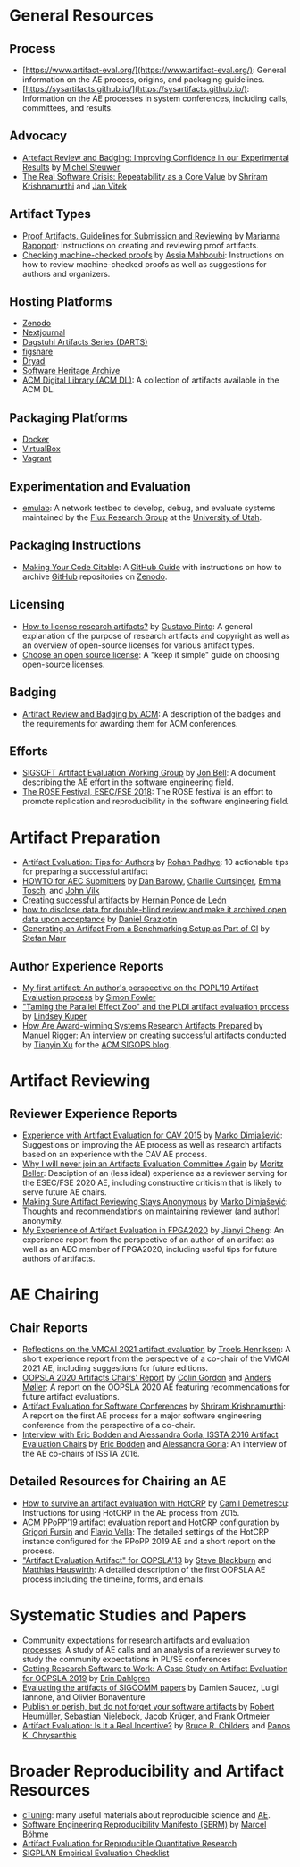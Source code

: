 # General Resources

## Process

* [https://www.artifact-eval.org/](https://www.artifact-eval.org/): General information on the AE process, origins, and packaging guidelines.
* [https://sysartifacts.github.io/](https://sysartifacts.github.io/): Information on the AE processes in system conferences, including calls, committees, and results.

## Advocacy
* [Artefact Review and Badging: Improving Confidence in our Experimental Results](https://acm-fca.org/2018/11/14/artefactreview/) by [Michel Steuwer](https://michel.steuwer.info/)
* [The Real Software Crisis: Repeatability as a Core Value](https://dl.acm.org/doi/10.1145/2658987) by [Shriram Krishnamurthi](https://cs.brown.edu/~sk/) and [Jan Vitek](http://janvitek.org/)

## Artifact Types

* [Proof Artifacts. Guidelines for Submission and Reviewing](https://proofartifacts.github.io/guidelines/) by [Marianna Rapoport](https://mrapoport.com/): Instructions on creating and reviewing proof artifacts.
* [Checking machine-checked proofs](https://project.inria.fr/coqexchange/checking-machine-checked-proofs/) by [Assia Mahboubi](http://people.rennes.inria.fr/Assia.Mahboubi/): Instructions on how to review machine-checked proofs as well as suggestions for authors and organizers.

## Hosting Platforms

* [Zenodo](https://zenodo.org/)
* [Nextjournal](https://nextjournal.com/)
* [Dagstuhl Artifacts Series (DARTS)](https://www.dagstuhl.de/publikationen/darts/)
* [figshare](https://figshare.com/)
* [Dryad](https://datadryad.org/stash)
* [Software Heritage Archive](https://archive.softwareheritage.org/)
* [ACM Digital Library (ACM DL)](https://dl.acm.org/artifacts/software): A collection of artifacts available in the ACM DL.


## Packaging Platforms

* [Docker](https://www.docker.com/)
* [VirtualBox](https://www.virtualbox.org/)
* [Vagrant](https://www.vagrantup.com/)

## Experimentation and Evaluation

* [emulab](https://www.emulab.net/): A network testbed to develop, debug, and evaluate systems maintained by the [Flux Research Group](http://www.flux.utah.edu/) at the [University of Utah](https://www.utah.edu/).

## Packaging Instructions

* [Making Your Code Citable](https://guides.github.com/activities/citable-code/): A [GitHub Guide](https://guides.github.com/) with instructions on how to archive [GitHub](https://github.com/) repositories on [Zenodo](https://zenodo.org/).

## Licensing
* [How to license research artifacts?](https://gustavopinto.medium.com/how-to-license-research-artifacts-2ebec048fc87) by [Gustavo Pinto](https://gustavopinto.org/): A general explanation of the purpose of research artifacts and copyright as well as an overview of open-source licenses for various artifact types.
* [Choose an open source license](https://choosealicense.com/): A "keep it simple" guide on choosing open-source licenses.

## Badging

* [Artifact Review and Badging by ACM](https://www.acm.org/publications/policies/artifact-review-and-badging-current): A description of the badges and the requirements for awarding them for ACM conferences.

## Efforts

* [SIGSOFT Artifact Evaluation Working Group](https://github.com/acmsigsoft/artifact-evaluation) by [Jon Bell](https://www.jonbell.net/): A document describing the AE effort in the software engineering field.
* [The ROSE Festival, ESEC/FSE 2018](https://github.com/researchart/rose-fse18/blob/master/cfp.md): The ROSE festival is an effort to promote replication and reproducibility in the software engineering field.

# Artifact Preparation

* [Artifact Evaluation: Tips for Authors](https://blog.padhye.org/Artifact-Evaluation-Tips-for-Authors/) by [Rohan Padhye](https://rohan.padhye.org/): 10 actionable tips for preparing a successful artifact
* [HOWTO for AEC Submitters](https://docs.google.com/document/d/1pqzPtLVIvwLwJsZwCb2r7yzWMaifudHe1Xvn42T4CcA/edit) by [Dan Barowy](http://www.cs.williams.edu/~dbarowy/), [Charlie Curtsinger](https://curtsinger.cs.grinnell.edu/), [Emma Tosch](https://blog.emmatosch.com/bio.html), and [John Vilk](https://jvilk.com/)
* [Creating successful artifacts](https://hernanponcedeleon.github.io/articles/artifacts.html) by [Hernán Ponce de León](https://hernanponcedeleon.github.io/)
* [how to disclose data for double-blind review and make it archived open data upon acceptance](https://ineed.coffee/post/how-to-disclose-data-for-double-blind-review-and-make-it-archived-open-data-upon-acceptance.html) by [Daniel Graziotin](https://ineed.coffee/)
* [Generating an Artifact From a Benchmarking Setup as Part of CI](https://www.stefan-marr.de/2019/05/artifacts-from-ci/) by [Stefan Marr](https://www.stefan-marr.de/)

## Author Experience Reports
* [My first artifact: An author's perspective on the POPL'19 Artifact Evaluation process](http://www.simonjf.com/2018/12/14/popl19-aec.html) by [Simon Fowler](http://www.simonjf.com/)
* ["Taming the Parallel Effect Zoo" and the PLDI artifact evaluation process](http://composition.al/blog/2014/03/31/taming-the-parallel-effect-zoo-and-the-pldi-artifact-evaluation-process/) by [Lindsey Kuper](https://users.soe.ucsc.edu/~lkuper/) 
* [How Are Award-winning Systems Research Artifacts Prepared](https://www.sigops.org/2021/how-are-award-winning-systems-research-artifacts-prepared-part-1/) by [Manuel Rigger](https://www.manuelrigger.at/): An interview on creating successful artifacts conducted by [Tianyin Xu](https://tianyin.github.io/) for the [ACM SIGOPS blog](https://www.sigops.org/blog/).

# Artifact Reviewing

## Reviewer Experience Reports

* [Experience with Artifact Evaluation for CAV 2015](https://dimjasevic.net/marko/2015/05/23/experience-with-artifact-evaluation/index.html) by [Marko Dimjašević](https://dimjasevic.net/marko/): Suggestions on improving the AE process as well as research artifacts based on an experience with the CAV AE process.
* [Why I will never join an Artifacts Evaluation Committee Again](https://inventitech.com/blog/why-i-will-never-review-artifacts-again/) by [Moritz Beller](https://inventitech.com/): Desciption of an (less ideal) experience as a reviewer serving for the ESEC/FSE 2020 AE, including constructive criticism that is likely to serve future AE chairs.
* [Making Sure Artifact Reviewing Stays Anonymous](https://dimjasevic.net/marko/2016/02/17/making-sure-artifact-reviewing-stays-anonymous/index.html) by [Marko Dimjašević](https://dimjasevic.net/marko/): Thoughts and recommendations on maintaining reviewer (and author) anonymity.
* [My Experience of Artifact Evaluation in FPGA2020](https://j7cheng.wordpress.com/2020/07/08/my-experience-of-artifacts-evaluation-in-fpga2020/) by [Jianyi Cheng](https://j7cheng.wordpress.com/): An experience report from the perspective of an author of an artifact as well as an AEC member of FPGA2020, including useful tips for future authors of artifacts.

# AE Chairing

## Chair Reports

* [Reflections on the VMCAI 2021 artifact evaluation](https://sigkill.dk/blog/2020-12-21-vmcai-artifact-evaluation.html) by [Troels Henriksen](https://sigkill.dk/): A short experience report from the perspective of a co-chair of the VMCAI 2021 AE, including suggestions for future editions.
* [OOPSLA 2020 Artifacts Chairs' Report](https://2020.splashcon.org/track/splash-2020-Artifacts#Chairs-Report) by [Colin Gordon](https://www.cs.drexel.edu/~csgordon/) and [Anders Møller](https://www.cs.au.dk/~amoeller/): A report on the OOPSLA 2020 AE featuring recommendations for future artifact evaluations.
* [Artifact Evaluation for Software Conferences](https://cs.brown.edu/~sk/Memos/Conference-Artifact-Evaluation/esec-fse-2011.html) by [Shriram Krishnamurthi](https://cs.brown.edu/~sk/): A report on the first AE process for a major software engineering conference from the perspective of a co-chair.
* [Interview with Eric Bodden and Alessandra Gorla, ISSTA 2016 Artifact Evaluation Chairs](https://issta2016.cispa.saarland/interview-with-eric-bodden-and-alessandra-gorla-issta-2016-artifact-evaluation-chairs/) by [Eric Bodden](https://www.bodden.de/) and [Alessandra Gorla](https://software.imdea.org/~alessandra.gorla/): An interview of the AE co-chairs of ISSTA 2016.

## Detailed Resources for Chairing an AE

* [How to survive an artifact evaluation with HotCRP](https://docs.google.com/document/d/1_Fq4mq5VJs-sMnBs39rTCEDWktb_qhcSeL3d9Kr4cD0/edit) by [Camil Demetrescu](http://www.dis.uniroma1.it/demetres/): Instructions for using HotCRP in the AE process from 2015.
* [ACM PPoPP’19 artifact evaluation report and HotCRP configuration](https://www.linkedin.com/pulse/acm-ppopp19-artifact-evaluation-report-hotcrp-grigori-fursin/) by [Grigori Fursin](http://fursin.net/research.html) and [Flavio Vella](https://www.unibz.it/en/faculties/computer-science/academic-staff/person/39806-flavio-vella): The detailed settings of the HotCRP instance configured for the PPoPP 2019 AE and a short report on the process.
* ["Artifact Evaluation Artifact" for OOPSLA'13](http://evaluate.inf.usi.ch/artifacts/aea) by [Steve Blackburn](https://users.cecs.anu.edu.au/~steveb/) and [Matthias Hauswirth](https://www.inf.usi.ch/faculty/hauswirth/): A detailed description of the first OOPSLA AE process including the timeline, forms, and emails.


# Systematic Studies and Papers

* [Community expectations for research artifacts and evaluation processes](https://dl.acm.org/doi/10.1145/3368089.3409767): A study of AE calls and an analysis of a reviewer survey to study the community expectations in PL/SE conferences
* [Getting Research Software to Work: A Case Study on Artifact Evaluation for OOPSLA 2019](http://lisanqd.com/wp-content/uploads/2019/11/accpub-OOPSLA2019-licensed.pdf) by [Erin Dahlgren](https://edahlgren.github.io/accpub/)
* [Evaluating the artifacts of SIGCOMM papers](https://dl.acm.org/doi/10.1145/3336937.3336944) by Damien Saucez, Luigi Iannone, and Olivier Bonaventure
* [Publish or perish, but do not forget your software artifacts](https://link.springer.com/article/10.1007/s10664-020-09851-6) by [Robert Heumüller](https://cse.cs.ovgu.de/cse/members/robert-heumueller/), [Sebastian Nielebock](https://cse.cs.ovgu.de/cse/members/sebastian-nielebock/), Jacob Krüger, and [Frank Ortmeier](https://cse.cs.ovgu.de/cse/members/frank-ortmeier/)
* [Artifact Evaluation: Is It a Real Incentive?](https://ieeexplore.ieee.org/document/8109184) by [Bruce R. Childers](https://people.cs.pitt.edu/~childers/) and [Panos K. Chrysanthis](https://panos.cs.pitt.edu/)

# Broader Reproducibility and Artifact Resources

* [cTuning](https://ctuning.org/ae/): many useful materials about reproducible science and [AE](https://ctuning.org/ae/).
* [Software Engineering Reproducibility Manifesto (SERM)](https://mboehme.github.io/manifesto) by [Marcel Böhme](https://mboehme.github.io/)
* [Artifact Evaluation for Reproducible Quantitative Research](https://www.sigarch.org/artifact-evaluation-for-reproducible-quantitative-research/)
* [SIGPLAN Empirical Evaluation Checklist](http://www.sigplan.org/Resources/EmpiricalEvaluation/)
